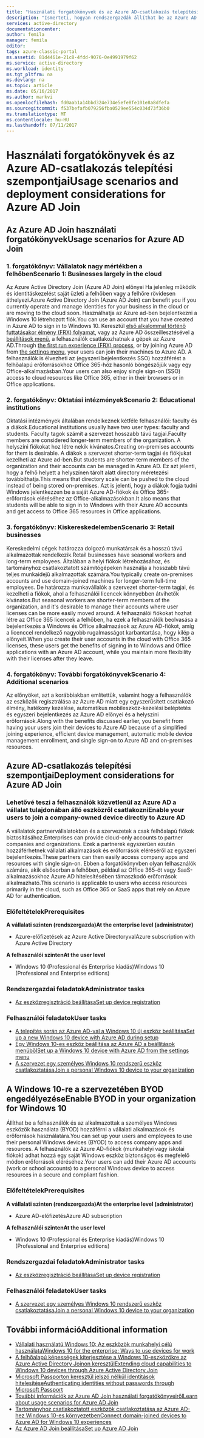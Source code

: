 ```yaml
---
title: "Használati forgatókönyvek és az Azure AD-csatlakozás telepítési szempontjai |} Microsoft Docs"
description: "Ismerteti, hogyan rendszergazdák állíthat be az Azure AD Join a saját végfelhasználóik számára (az alkalmazottak, a diákok, más felhasználókat). A cikk ismerteti az Azure AD Joint a különböző valós forgatókönyv is."
services: active-directory
documentationcenter: 
author: femila
manager: femila
editor: 
tags: azure-classic-portal
ms.assetid: 81d4461e-21c8-4fdd-9076-0e4991979f62
ms.service: active-directory
ms.workload: identity
ms.tgt_pltfrm: na
ms.devlang: na
ms.topic: article
ms.date: 05/16/2017
ms.author: markvi
ms.openlocfilehash: fd0aab1a14bbd324e734e5efe8fe101e8a8dfefa
ms.sourcegitcommit: f537befafb079256fba0529ee554c034d73f36b0
ms.translationtype: MT
ms.contentlocale: hu-HU
ms.lasthandoff: 07/11/2017
---
```

# <a name="usage-scenarios-and-deployment-considerations-for-azure-ad-join"></a><span data-ttu-id="cd2bf-104">Használati forgatókönyvek és az Azure AD-csatlakozás telepítési szempontjai</span><span class="sxs-lookup"><span data-stu-id="cd2bf-104">Usage scenarios and deployment considerations for Azure AD Join</span></span>
## <a name="usage-scenarios-for-azure-ad-join"></a><span data-ttu-id="cd2bf-105">Az Azure AD Join használati forgatókönyvek</span><span class="sxs-lookup"><span data-stu-id="cd2bf-105">Usage scenarios for Azure AD Join</span></span>
### <a name="scenario-1-businesses-largely-in-the-cloud"></a><span data-ttu-id="cd2bf-106">1. forgatókönyv: Vállalatok nagy mértékben a felhőben</span><span class="sxs-lookup"><span data-stu-id="cd2bf-106">Scenario 1: Businesses largely in the cloud</span></span>
<span data-ttu-id="cd2bf-107">Az Azure Active Directory Join (Azure AD Join) előnyei Ha jelenleg működik és identitáskezelést saját üzleti a felhőben vagy a felhőre rövidesen áthelyezi.</span><span class="sxs-lookup"><span data-stu-id="cd2bf-107">Azure Active Directory Join (Azure AD Join) can benefit you if you currently operate and manage identities for your business in the cloud or are moving to the cloud soon.</span></span> <span data-ttu-id="cd2bf-108">Használhatja az Azure ad-ben bejelentkezni a Windows 10 létrehozott fiók.</span><span class="sxs-lookup"><span data-stu-id="cd2bf-108">You can use an account that you have created in Azure AD to sign in to Windows 10.</span></span> <span data-ttu-id="cd2bf-109">Keresztül [első alkalommal történő futtatásakor élmény (FRX) folyamat](active-directory-azureadjoin-user-frx.md), vagy az Azure AD összeillesztésével [a beállítások menü](active-directory-azureadjoin-user-upgrade.md), a felhasználók csatlakozhatnak a gépek az Azure AD.</span><span class="sxs-lookup"><span data-stu-id="cd2bf-109">Through [the first run experience (FRX) process](active-directory-azureadjoin-user-frx.md), or by joining Azure AD from [the settings menu](active-directory-azureadjoin-user-upgrade.md), your users can join their machines to Azure AD.</span></span>  <span data-ttu-id="cd2bf-110">A felhasználók is élvezheti az (egyszeri bejelentkezés SSO) hozzáférést a felhőalapú erőforrásokhoz Office 365-höz hasonló böngészőjük vagy egy Office-alkalmazásban.</span><span class="sxs-lookup"><span data-stu-id="cd2bf-110">Your users can also enjoy single sign-on (SSO) access to  cloud resources like Office 365, either in their browsers or in Office applications.</span></span>

### <a name="scenario-2-educational-institutions"></a><span data-ttu-id="cd2bf-111">2. forgatókönyv: Oktatási intézmények</span><span class="sxs-lookup"><span data-stu-id="cd2bf-111">Scenario 2: Educational institutions</span></span>
<span data-ttu-id="cd2bf-112">Oktatási intézmények általában rendelkeznek kétféle felhasználói: faculty és a diákok.</span><span class="sxs-lookup"><span data-stu-id="cd2bf-112">Educational institutions usually have two user types: faculty and students.</span></span> <span data-ttu-id="cd2bf-113">Faculty tagok számít a szervezet hosszabb távú tagjai.</span><span class="sxs-lookup"><span data-stu-id="cd2bf-113">Faculty members are considered longer-term members of the organization.</span></span> <span data-ttu-id="cd2bf-114">A helyszíni fiókokat hoz létre nekik kívánatos.</span><span class="sxs-lookup"><span data-stu-id="cd2bf-114">Creating on-premises accounts for them is desirable.</span></span> <span data-ttu-id="cd2bf-115">A diákok a szervezet shorter-term tagjai és fiókjukat kezelheti az Azure ad-ben.</span><span class="sxs-lookup"><span data-stu-id="cd2bf-115">But students are shorter-term members of the organization and  their accounts can be managed in Azure AD.</span></span> <span data-ttu-id="cd2bf-116">Ez azt jelenti, hogy a felhő helyett a helyszínen tárolt alatt directory méretezési továbbíthatja.</span><span class="sxs-lookup"><span data-stu-id="cd2bf-116">This means that directory scale can be pushed to the cloud instead of being stored on-premises.</span></span> <span data-ttu-id="cd2bf-117">Azt is jelenti, hogy a diákok fogja tudni Windows jelentkezzen be a saját Azure AD-fiókok és Office 365-erőforrások eléréséhez az Office-alkalmazásokban.</span><span class="sxs-lookup"><span data-stu-id="cd2bf-117">It also means that students  will be able to sign in to Windows with their Azure AD accounts and get access to Office 365 resources in Office applications.</span></span>

### <a name="scenario-3-retail-businesses"></a><span data-ttu-id="cd2bf-118">3. forgatókönyv: Kiskereskedelemben</span><span class="sxs-lookup"><span data-stu-id="cd2bf-118">Scenario 3: Retail businesses</span></span>
<span data-ttu-id="cd2bf-119">Kereskedelmi cégek határozza dolgozó munkatársak és a hosszú távú alkalmazottak rendelkezik.</span><span class="sxs-lookup"><span data-stu-id="cd2bf-119">Retail businesses have seasonal workers and long-term employees.</span></span> <span data-ttu-id="cd2bf-120">Általában a helyi fiókok létrehozásához, és tartományhoz csatlakoztatott számítógépeken használja a hosszabb távú teljes munkaidejű alkalmazottak számára.</span><span class="sxs-lookup"><span data-stu-id="cd2bf-120">You typically create on-premises accounts and use domain-joined machines for longer-term full-time employees.</span></span> <span data-ttu-id="cd2bf-121">De határozza munkavállalók a szervezet shorter-term tagjai, és kezelheti a fiókok, ahol a felhasználói licencek könnyebben átvihetők kívánatos.</span><span class="sxs-lookup"><span data-stu-id="cd2bf-121">But seasonal workers are shorter-term members of the organization, and it's desirable to manage their accounts where user licenses can be more easily moved around.</span></span> <span data-ttu-id="cd2bf-122">A felhasználói fiókokat hozhat létre az Office 365 licencek a felhőben, ha ezek a felhasználók beolvasása a bejelentkezés a Windows és Office alkalmazások az Azure AD-fiókot, amíg a licenccel rendelkező nagyobb rugalmasságot karbantartása, hogy kilép a előnyeit.</span><span class="sxs-lookup"><span data-stu-id="cd2bf-122">When you create their user accounts in the cloud with Office 365 licenses, these users get the benefits of signing in to Windows and Office applications with an Azure AD account, while you maintain more flexibility with their licenses after they leave.</span></span>

### <a name="scenario-4-additional-scenarios"></a><span data-ttu-id="cd2bf-123">4. forgatókönyv: További forgatókönyvek</span><span class="sxs-lookup"><span data-stu-id="cd2bf-123">Scenario 4: Additional scenarios</span></span>
<span data-ttu-id="cd2bf-124">Az előnyöket, azt a korábbiakban említettük, valamint hogy a felhasználók az eszközök regisztrálása az Azure AD miatt egy egyszerűsített csatlakozó élmény, hatékony kezelése, automatikus mobileszköz-kezelési beléptetés és egyszeri bejelentkezés az Azure AD előnyei és a helyszíni erőforrások.</span><span class="sxs-lookup"><span data-stu-id="cd2bf-124">Along with the benefits discussed earlier, you  benefit from having your users join their devices to Azure AD because of a simplified joining experience, efficient device management, automatic mobile device management enrollment, and single sign-on to Azure AD and on-premises resources.</span></span>  

## <a name="deployment-considerations-for-azure-ad-join"></a><span data-ttu-id="cd2bf-125">Azure AD-csatlakozás telepítési szempontjai</span><span class="sxs-lookup"><span data-stu-id="cd2bf-125">Deployment considerations for Azure AD Join</span></span>
### <a name="enable-your-users-to-join-a-company-owned-device-directly-to-azure-ad"></a><span data-ttu-id="cd2bf-126">Lehetővé teszi a felhasználók közvetlenül az Azure AD a vállalat tulajdonában álló eszközről csatlakozni</span><span class="sxs-lookup"><span data-stu-id="cd2bf-126">Enable your users to join a company-owned device directly to Azure AD</span></span>
<span data-ttu-id="cd2bf-127">A vállalatok partnervállalatokban és a szervezetek a csak felhőalapú fiókok biztosításához.</span><span class="sxs-lookup"><span data-stu-id="cd2bf-127">Enterprises can provide cloud-only accounts to partner companies and organizations.</span></span> <span data-ttu-id="cd2bf-128">Ezek a partnerek egyszerűen ezután hozzáférhetnek vállalati alkalmazások és erőforrások eléréséről az egyszeri bejelentkezés.</span><span class="sxs-lookup"><span data-stu-id="cd2bf-128">These partners can then easily access company apps and resources with single sign-on.</span></span> <span data-ttu-id="cd2bf-129">Ebben a forgatókönyvben olyan felhasználók számára, akik elsősorban a felhőben, például az Office 365-öt vagy SaaS-alkalmazásokhoz Azure AD hitelesítésében támaszkodó erőforrások alkalmazható.</span><span class="sxs-lookup"><span data-stu-id="cd2bf-129">This scenario is applicable to users who access resources primarily in the cloud, such as Office 365 or SaaS apps that rely on Azure AD for authentication.</span></span>

### <a name="prerequisites"></a><span data-ttu-id="cd2bf-130">Előfeltételek</span><span class="sxs-lookup"><span data-stu-id="cd2bf-130">Prerequisites</span></span>
<span data-ttu-id="cd2bf-131">**A vállalati szinten (rendszergazda)**</span><span class="sxs-lookup"><span data-stu-id="cd2bf-131">**At the enterprise level (administrator)**</span></span>

* <span data-ttu-id="cd2bf-132">Azure-előfizetések az Azure Active Directoryval</span><span class="sxs-lookup"><span data-stu-id="cd2bf-132">Azure subscription with Azure Active Directory</span></span>  

<span data-ttu-id="cd2bf-133">**A felhasználói szinten**</span><span class="sxs-lookup"><span data-stu-id="cd2bf-133">**At the user level**</span></span>

* <span data-ttu-id="cd2bf-134">Windows 10 (Professional és Enterprise kiadás)</span><span class="sxs-lookup"><span data-stu-id="cd2bf-134">Windows 10 (Professional and Enterprise editions)</span></span>

### <a name="administrator-tasks"></a><span data-ttu-id="cd2bf-135">Rendszergazdai feladatok</span><span class="sxs-lookup"><span data-stu-id="cd2bf-135">Administrator tasks</span></span>
* [<span data-ttu-id="cd2bf-136">Az eszközregisztráció beállítása</span><span class="sxs-lookup"><span data-stu-id="cd2bf-136">Set up device registration</span></span>](active-directory-azureadjoin-setup.md)

### <a name="user-tasks"></a><span data-ttu-id="cd2bf-137">Felhasználói feladatok</span><span class="sxs-lookup"><span data-stu-id="cd2bf-137">User tasks</span></span>
* [<span data-ttu-id="cd2bf-138">A telepítés során az Azure AD-val a Windows 10 új eszköz beállítása</span><span class="sxs-lookup"><span data-stu-id="cd2bf-138">Set up a new Windows 10 device with Azure AD during setup</span></span>](active-directory-azureadjoin-user-frx.md)
* [<span data-ttu-id="cd2bf-139">Egy Windows 10-es eszköz beállítása az Azure AD a beállítások menüből</span><span class="sxs-lookup"><span data-stu-id="cd2bf-139">Set up a Windows 10 device with Azure AD from the settings menu</span></span>](active-directory-azureadjoin-user-upgrade.md)
* [<span data-ttu-id="cd2bf-140">A szervezet egy személyes Windows 10 rendszerű eszköz csatlakoztatása</span><span class="sxs-lookup"><span data-stu-id="cd2bf-140">Join a personal Windows 10 device to your organization</span></span>](active-directory-azureadjoin-personal-device.md)

## <a name="enable-byod-in-your-organization-for-windows-10"></a><span data-ttu-id="cd2bf-141">A Windows 10-re a szervezetében BYOD engedélyezése</span><span class="sxs-lookup"><span data-stu-id="cd2bf-141">Enable BYOD in your organization for Windows 10</span></span>
<span data-ttu-id="cd2bf-142">Állíthat be a felhasználók és az alkalmazottak a személyes Windows eszközök használata (BYOD) hozzáférni a vállalati alkalmazások és erőforrások használatára.</span><span class="sxs-lookup"><span data-stu-id="cd2bf-142">You can set up your users and employees to use their personal Windows devices (BYOD) to access company apps and resources.</span></span> <span data-ttu-id="cd2bf-143">A felhasználók az Azure AD-fiókok (munkahelyi vagy iskolai fiókok) adhat hozzá egy saját Windows eszköz biztonságos és megfelelő módon erőforrások eléréséhez.</span><span class="sxs-lookup"><span data-stu-id="cd2bf-143">Your users can add their Azure AD accounts (work or school accounts) to a personal Windows device to access resources in a secure and compliant fashion.</span></span>

### <a name="prerequisites"></a><span data-ttu-id="cd2bf-144">Előfeltételek</span><span class="sxs-lookup"><span data-stu-id="cd2bf-144">Prerequisites</span></span>
<span data-ttu-id="cd2bf-145">**A vállalati szinten (rendszergazda)**</span><span class="sxs-lookup"><span data-stu-id="cd2bf-145">**At the enterprise level (administrator)**</span></span>

* <span data-ttu-id="cd2bf-146">Azure AD-előfizetés</span><span class="sxs-lookup"><span data-stu-id="cd2bf-146">Azure AD subscription</span></span>

<span data-ttu-id="cd2bf-147">**A felhasználói szinten**</span><span class="sxs-lookup"><span data-stu-id="cd2bf-147">**At the user level**</span></span>

* <span data-ttu-id="cd2bf-148">Windows 10 (Professional és Enterprise kiadás)</span><span class="sxs-lookup"><span data-stu-id="cd2bf-148">Windows 10 (Professional and Enterprise editions)</span></span>

### <a name="administrator-tasks"></a><span data-ttu-id="cd2bf-149">Rendszergazdai feladatok</span><span class="sxs-lookup"><span data-stu-id="cd2bf-149">Administrator tasks</span></span>
* [<span data-ttu-id="cd2bf-150">Az eszközregisztráció beállítása</span><span class="sxs-lookup"><span data-stu-id="cd2bf-150">Set up device registration</span></span>](active-directory-azureadjoin-setup.md)

### <a name="user-tasks"></a><span data-ttu-id="cd2bf-151">Felhasználói feladatok</span><span class="sxs-lookup"><span data-stu-id="cd2bf-151">User tasks</span></span>
* [<span data-ttu-id="cd2bf-152">A szervezet egy személyes Windows 10 rendszerű eszköz csatlakoztatása</span><span class="sxs-lookup"><span data-stu-id="cd2bf-152">Join a personal Windows 10 device to your organization</span></span>](active-directory-azureadjoin-personal-device.md)

## <a name="additional-information"></a><span data-ttu-id="cd2bf-153">További információ</span><span class="sxs-lookup"><span data-stu-id="cd2bf-153">Additional information</span></span>
* [<span data-ttu-id="cd2bf-154">Vállalati használatú Windows 10: Az eszközök munkahelyi célú használata</span><span class="sxs-lookup"><span data-stu-id="cd2bf-154">Windows 10 for the enterprise: Ways to use devices for work</span></span>](active-directory-azureadjoin-windows10-devices-overview.md)
* [<span data-ttu-id="cd2bf-155">A felhőalapú képességek kiterjesztése a Windows 10-eszközökre az Azure Active Directory Joinon keresztül</span><span class="sxs-lookup"><span data-stu-id="cd2bf-155">Extending cloud capabilities to Windows 10 devices through Azure Active Directory Join</span></span>](active-directory-azureadjoin-user-upgrade.md)
* [<span data-ttu-id="cd2bf-156">Microsoft Passporton keresztül jelszó nélkül identitások hitelesítése</span><span class="sxs-lookup"><span data-stu-id="cd2bf-156">Authenticating identities without passwords through Microsoft Passport</span></span>](active-directory-azureadjoin-passport.md)
* [<span data-ttu-id="cd2bf-157">További információk az Azure AD Join használati forgatókönyveiről</span><span class="sxs-lookup"><span data-stu-id="cd2bf-157">Learn about usage scenarios for Azure AD Join</span></span>](active-directory-azureadjoin-deployment-aadjoindirect.md)
* [<span data-ttu-id="cd2bf-158">Tartományhoz csatlakoztatott eszközök csatlakoztatása az Azure AD-hez Windows 10-es környezetben</span><span class="sxs-lookup"><span data-stu-id="cd2bf-158">Connect domain-joined devices to Azure AD for Windows 10 experiences</span></span>](active-directory-azureadjoin-devices-group-policy.md)
* [<span data-ttu-id="cd2bf-159">Az Azure AD Join beállítása</span><span class="sxs-lookup"><span data-stu-id="cd2bf-159">Set up Azure AD Join</span></span>](active-directory-azureadjoin-setup.md)

